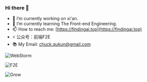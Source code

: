 ### Hi there 👋

- 🔭 I’m currently working on xi'an.
- 🌱 I’m currently learning The Front-end Engineering.
- 📫 How to reach me: [https://findingai.top](https://findingai.top)
- ⚡ 公众号：前端F2E
- 📚 My Email: chuck.qukun@gmail.com

![WebStorm](https://img.shields.io/badge/Tool-WebStorm-blue)

![F2E](https://img.shields.io/badge/Job-F2E-brightgreen)

![Grow](https://img.shields.io/badge/Grow-everyday-green)


